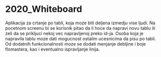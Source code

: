 # 2020_Whiteboard
Aplikacija za crtanje po tabli, koja moze biti deljena izmedju vise ljudi. Na pocetnom screenu bi se korisnik pitao da li hoce da napravi novu tablu ili zeli da se prikljuci nekoj vec napravljenoj preko id-ja. Osoba koja je napravila tablu moze dati mogucnost ostalim ucesnicima da pisu po tabli. Od dodatnih funkcionalnosti moze se dodati menjanje debljine i boje flomastera, kao i eventualno ispravljanje linija. 
